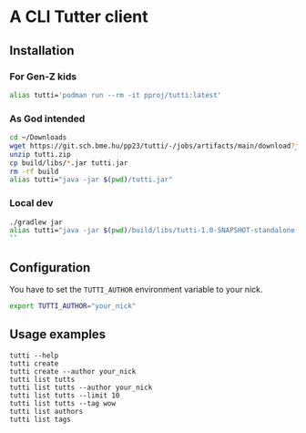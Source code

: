 # A CLI Tutter client

## Installation

### For Gen-Z kids

```sh
alias tutti='podman run --rm -it pproj/tutti:latest'
```

### As God intended

```sh
cd ~/Downloads
wget https://git.sch.bme.hu/pp23/tutti/-/jobs/artifacts/main/download?job=jar -O tutti.zip
unzip tutti.zip
cp build/libs/*.jar tutti.jar
rm -rf build
alias tutti="java -jar $(pwd)/tutti.jar"
```

### Local dev

```sh
./gradlew jar
alias tutti="java -jar $(pwd)/build/libs/tutti-1.0-SNAPSHOT-standalone.jar"
``
```

## Configuration

You have to set the `TUTTI_AUTHOR` environment variable to your nick.

```sh
export TUTTI_AUTHOR="your_nick"
```

## Usage examples

```text
tutti --help
tutti create
tutti create --author your_nick
tutti list tutts
tutti list tutts --author your_nick
tutti list tutts --limit 10
tutti list tutts --tag wow
tutti list authors
tutti list tags
```
